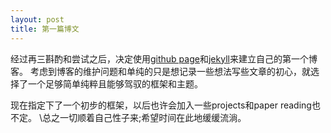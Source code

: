 ```yaml
---
layout: post
title: 第一篇博文
---
```

经过再三斟酌和尝试之后，决定使用<a href="https://pages.github.com">github page</a>和<a href="http://jekyllcn.com/">jekyll</a>来建立自己的第一个博客。
考虑到博客的维护问题和单纯的只是想记录一些想法写些文章的初心，就选择了一个足够简单纯粹且能够驾驭的框架和主题。

现在指定下了一个初步的框架，以后也许会加入一些projects和paper reading也不定。
\\总之一切顺着自己性子来;希望时间在此地缓缓流淌。
